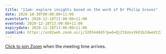 ```yaml
---
title: "11am: explore insights based on the work of Dr Philip Groves"
date: 2020-10-30T00:00:00+11:00
eventstart: 2020-12-18T11:00:00+11:00
eventend: 2020-12-18T13:00:00+11:00
expirydate: 2020-12-18T13:00:00+11:00
zoomlink: https://us02web.zoom.us/j/320544045?pwd=QjZtbUxvVk81b2dweUtZZTE3ZE9IZz09
---
```


[Click to join Zoom](https://us02web.zoom.us/j/320544045?pwd=QjZtbUxvVk81b2dweUtZZTE3ZE9IZz09) when the meeting time arrives.